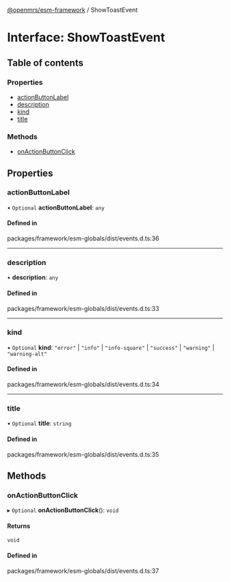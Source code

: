 [@openmrs/esm-framework](../API.md) / ShowToastEvent

# Interface: ShowToastEvent

## Table of contents

### Properties

- [actionButtonLabel](ShowToastEvent.md#actionbuttonlabel)
- [description](ShowToastEvent.md#description)
- [kind](ShowToastEvent.md#kind)
- [title](ShowToastEvent.md#title)

### Methods

- [onActionButtonClick](ShowToastEvent.md#onactionbuttonclick)

## Properties

### actionButtonLabel

• `Optional` **actionButtonLabel**: `any`

#### Defined in

packages/framework/esm-globals/dist/events.d.ts:36

___

### description

• **description**: `any`

#### Defined in

packages/framework/esm-globals/dist/events.d.ts:33

___

### kind

• `Optional` **kind**: ``"error"`` \| ``"info"`` \| ``"info-square"`` \| ``"success"`` \| ``"warning"`` \| ``"warning-alt"``

#### Defined in

packages/framework/esm-globals/dist/events.d.ts:34

___

### title

• `Optional` **title**: `string`

#### Defined in

packages/framework/esm-globals/dist/events.d.ts:35

## Methods

### onActionButtonClick

▸ `Optional` **onActionButtonClick**(): `void`

#### Returns

`void`

#### Defined in

packages/framework/esm-globals/dist/events.d.ts:37
